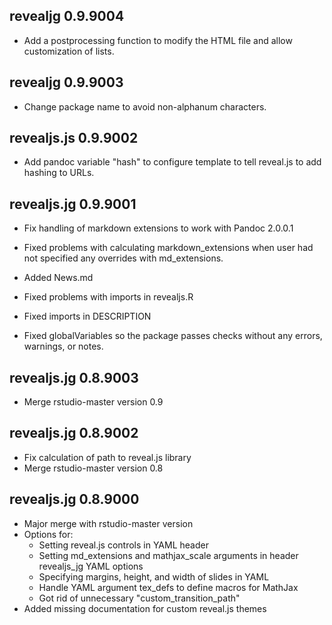 ## revealjg 0.9.9004

* Add a postprocessing function to modify the HTML file and allow customization
  of lists.

## revealjg 0.9.9003

* Change package name to avoid non-alphanum characters.

## revealjs.js 0.9.9002

* Add pandoc variable "hash" to configure template to tell reveal.js to add 
  hashing to URLs.

## revealjs.jg 0.9.9001

* Fix handling of markdown extensions to work with Pandoc 2.0.0.1

* Fixed problems with calculating markdown_extensions when user had not 
  specified any overrides with md_extensions.

* Added News.md

* Fixed problems with imports in revealjs.R
* Fixed imports in DESCRIPTION
* Fixed globalVariables so the package passes checks without any errors, 
  warnings, or notes.

## revealjs.jg 0.8.9003

* Merge rstudio-master version 0.9

## revealjs.jg 0.8.9002

* Fix calculation of path to reveal.js library
* Merge rstudio-master version 0.8


## revealjs.jg 0.8.9000

* Major merge with rstudio-master version
* Options for:
    * Setting reveal.js controls in YAML header
    * Setting md_extensions and mathjax_scale arguments in
      header revealjs_jg YAML options
    * Specifying margins, height, and width of slides in YAML
    * Handle YAML argument tex_defs to define macros for MathJax
    * Got rid of unnecessary "custom_transition_path"
* Added missing documentation for custom reveal.js themes